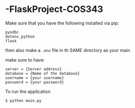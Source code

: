 # -FlaskProject-COS343

Make sure that you have the following installed via pip:
```
pyodbc
dotenv_python
flask
```

then also make a ``` .env ``` file in th SAME directory as your main

make sure to have:
```
server = {Server address}
database = {Name of the database}
username = {your username} 
password = {your password} 
```


To run the application
```
$ python main.py
```
